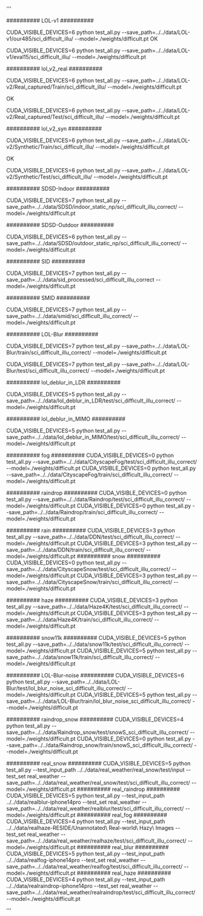 '''

########## LOL-v1 ##########

CUDA_VISIBLE_DEVICES=6 python test_all.py --save_path=../../data/LOL-v1/our485/sci_difficult_illu/ --model=./weights/difficult.pt
OK

CUDA_VISIBLE_DEVICES=6 python test_all.py  --save_path=../../data/LOL-v1/eval15/sci_difficult_illu/ --model=./weights/difficult.pt

########## lol_v2_real ##########

CUDA_VISIBLE_DEVICES=6 python test_all.py --save_path=../../data/LOL-v2/Real_captured/Train/sci_difficult_illu/  --model=./weights/difficult.pt

OK

CUDA_VISIBLE_DEVICES=6 python test_all.py  --save_path=../../data/LOL-v2/Real_captured/Test/sci_difficult_illu/ --model=./weights/difficult.pt

########## lol_v2_syn ##########


CUDA_VISIBLE_DEVICES=6 python test_all.py --save_path=../../data/LOL-v2/Synthetic/Train/sci_difficult_illu/ --model=./weights/difficult.pt

OK

CUDA_VISIBLE_DEVICES=6 python test_all.py  --save_path=../../data/LOL-v2/Synthetic/Test/sci_difficult_illu/ --model=./weights/difficult.pt

########## SDSD-Indoor ##########

CUDA_VISIBLE_DEVICES=7 python test_all.py --save_path=../../data/SDSD/indoor_static_np/sci_difficult_illu_correct/ --model=./weights/difficult.pt

########## SDSD-Outdoor ##########

CUDA_VISIBLE_DEVICES=6 python test_all.py --save_path=../../data/SDSD/outdoor_static_np/sci_difficult_illu_correct/ --model=./weights/difficult.pt


########## SID ##########

CUDA_VISIBLE_DEVICES=7 python test_all.py --save_path=../../data/sid_processed/sci_difficult_illu_correct --model=./weights/difficult.pt


########## SMID ##########

CUDA_VISIBLE_DEVICES=7 python test_all.py  --save_path=../../data/smid/sci_difficult_illu_correct/ --model=./weights/difficult.pt


########## LOL-Blur ##########

CUDA_VISIBLE_DEVICES=7 python test_all.py  --save_path=../../data/LOL-Blur/train/sci_difficult_illu_correct/ --model=./weights/difficult.pt

CUDA_VISIBLE_DEVICES=7 python test_all.py  --save_path=../../data/LOL-Blur/test/sci_difficult_illu_correct/ --model=./weights/difficult.pt


########## lol_deblur_in_LDR ##########

CUDA_VISIBLE_DEVICES=5 python test_all.py  --save_path=../../data/lol_deblur_in_LDR/test/sci_difficult_illu_correct/ --model=./weights/difficult.pt

########## lol_deblur_in_MIMO ##########

CUDA_VISIBLE_DEVICES=5 python test_all.py  --save_path=../../data/lol_deblur_in_MIMO/test/sci_difficult_illu_correct/ --model=./weights/difficult.pt


########## fog ##########
CUDA_VISIBLE_DEVICES=0 python test_all.py  --save_path=../../data/CityscapeFog/test/sci_difficult_illu_correct/ --model=./weights/difficult.pt
CUDA_VISIBLE_DEVICES=0 python test_all.py  --save_path=../../data/CityscapeFog/train/sci_difficult_illu_correct/ --model=./weights/difficult.pt

########## raindrop ##########
CUDA_VISIBLE_DEVICES=0 python test_all.py  --save_path=../../data/Raindrop/test/sci_difficult_illu_correct/ --model=./weights/difficult.pt
CUDA_VISIBLE_DEVICES=0 python test_all.py  --save_path=../../data/Raindrop/train/sci_difficult_illu_correct/ --model=./weights/difficult.pt

########## rain ##########
CUDA_VISIBLE_DEVICES=3 python test_all.py  --save_path=../../data/DDN/test/sci_difficult_illu_correct/ --model=./weights/difficult.pt
CUDA_VISIBLE_DEVICES=3 python test_all.py  --save_path=../../data/DDN/train/sci_difficult_illu_correct/ --model=./weights/difficult.pt
########## snow  ##########
CUDA_VISIBLE_DEVICES=0 python test_all.py  --save_path=../../data/CityscapeSnow/test/sci_difficult_illu_correct/ --model=./weights/difficult.pt
CUDA_VISIBLE_DEVICES=3 python test_all.py  --save_path=../../data/CityscapeSnow/train/sci_difficult_illu_correct/ --model=./weights/difficult.pt

########## haze ##########
CUDA_VISIBLE_DEVICES=3 python test_all.py  --save_path=../../data/Haze4K/test/sci_difficult_illu_correct/ --model=./weights/difficult.pt
CUDA_VISIBLE_DEVICES=3 python test_all.py  --save_path=../../data/Haze4K/train/sci_difficult_illu_correct/ --model=./weights/difficult.pt


########## snow11k  ##########
CUDA_VISIBLE_DEVICES=5 python test_all.py  --save_path=../../data/snow11k/test/sci_difficult_illu_correct/ --model=./weights/difficult.pt
CUDA_VISIBLE_DEVICES=5 python test_all.py  --save_path=../../data/snow11k/train/sci_difficult_illu_correct/ --model=./weights/difficult.pt

########## LOL-Blur-noise ##########
CUDA_VISIBLE_DEVICES=6 python test_all.py  --save_path=../../data/LOL-Blur/test/lol_blur_noise_sci_difficult_illu_correct/ --model=./weights/difficult.pt
CUDA_VISIBLE_DEVICES=5 python test_all.py  --save_path=../../data/LOL-Blur/train/lol_blur_noise_sci_difficult_illu_correct/ --model=./weights/difficult.pt


########## raindrop_snow ##########
CUDA_VISIBLE_DEVICES=4 python test_all.py  --save_path=../../data/Raindrop_snow/test/snowS_sci_difficult_illu_correct/ --model=./weights/difficult.pt
CUDA_VISIBLE_DEVICES=0 python test_all.py  --save_path=../../data/Raindrop_snow/train/snowS_sci_difficult_illu_correct/ --model=./weights/difficult.pt


########## real_snow ##########
CUDA_VISIBLE_DEVICES=5 python test_all.py --test_input_path ../../data/real_weather/real_snow/test/input --test_set real_weather --save_path=../../data/real_weather/real_snow/test/sci_difficult_illu_correct/ --model=./weights/difficult.pt 
########## real_raindrop ##########
CUDA_VISIBLE_DEVICES=5 python test_all.py --test_input_path ../../data/realblur-iphone14pro  --test_set real_weather   --save_path=../../data/real_weather/realblur/test/sci_difficult_illu_correct/ --model=./weights/difficult.pt
########## real_fog ##########
CUDA_VISIBLE_DEVICES=4 python test_all.py  --test_input_path ../../data/realhaze-RESIDE/Unannotated\ Real-world\ Hazy\ Images --test_set real_weather  --save_path=../../data/real_weather/realhaze/test/sci_difficult_illu_correct/ --model=./weights/difficult.pt
########## real_blur ##########
CUDA_VISIBLE_DEVICES=5 python test_all.py  --test_input_path ../../data/realfog-iphone14pro --test_set real_weather  --save_path=../../data/real_weather/realfog/test/sci_difficult_illu_correct/ --model=./weights/difficult.pt
########## real_haze ##########
CUDA_VISIBLE_DEVICES=4 python test_all.py  --test_input_path ../../data/realraindrop-iphone14pro --test_set real_weather  --save_path=../../data/real_weather/realraindrop/test/sci_difficult_illu_correct/ --model=./weights/difficult.pt

'''
